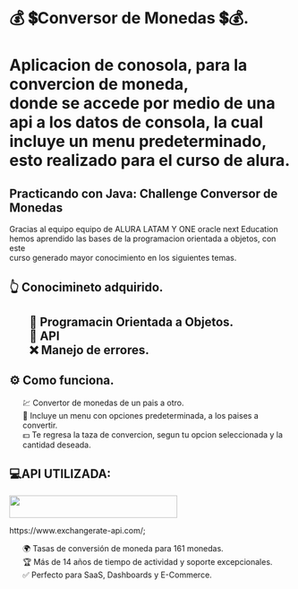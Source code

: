 <h1> 💰 💲Conversor de Monedas 💲💰.<h1>
<p >Aplicacion de conosola, para la convercion de moneda, <br>
  donde se accede por medio de una api a los datos de consola,
  la cual incluye un menu predeterminado, esto realizado para 
  el curso de alura.
</p>
<h2>Practicando con Java: Challenge Conversor de Monedas</h2>
  <p> Gracias al equipo equipo de ALURA LATAM Y ONE oracle next Education <br> 
  hemos aprendido las bases de la programacion orientada a objetos, con este <br>
  curso generado mayor conocimiento en los siguientes temas.
  </p>
  
  <h2> 👆 Conocimineto adquirido.<h2>
<ul>
  🔨 Programacin Orientada a Objetos.<br>
  🏹 API <br>
  ❌ Manejo de errores.<br>
</ul>
  <h2>⚙️ Como funciona.</h2> 
<ul>
  💹 Convertor de monedas de un pais a otro.<br>
  💱 Incluye un menu con opciones predeterminada, a los paises a convertir.<br>
  💵 Te regresa la taza de convercion, segun tu opcion seleccionada y la cantidad deseada.<br>
</ul>
  <h2>💻API UTILIZADA:</h2>
  <img width="300" height="40" src="https://www.exchangerate-api.com/img/hr-logo-2022-ldpi-rc.png">
  <p>https://www.exchangerate-api.com/;</p>
  
  <ul>
    🌍 Tasas de conversión de moneda para 161 monedas.<br>
  🏆 Más de 14 años de tiempo de actividad y soporte excepcionales.<br>
   ✅  Perfecto para SaaS, Dashboards y E-Commerce. <br>
  </ul>
  




  


